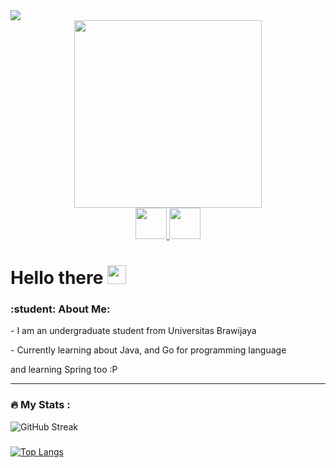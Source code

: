 <img src = "https://komarev.com/ghpvc/?username=VinncentWong">

<div id = "header" align="center">
  <img src="https://media.giphy.com/media/8KkLpYUZ2bGXQUNlv3/giphy.gif" width=300>
</div>

<div id = "badges" align="center">
  <a href="https://www.linkedin.com/in/vinncent-alexander-wong-493759213">
    <img src="https://www.bing.com/th?id=AMMS_edf03e8364b4553818bb79cf092d0468&w=102&h=102&c=7&o=6&oif=webp&pid=SANGAM" width=50>
  </a>
  <a href="https://www.instagram.com/centwong_/">
    <img src="https://www.bing.com/th?id=AMMS_b32d8113b7cef4d7424bf75c119e4f67&w=102&h=102&c=7&o=6&oif=webp&pid=SANGAM" width=50>
  </a>
</div>

<h1>
  Hello there
  <img src="https://media.giphy.com/media/hvRJCLFzcasrR4ia7z/giphy.gif" width="30px"/>
</h1>

<h3>:student: About Me: </h3>
<p>- I am an undergraduate student from Universitas Brawijaya<p>
<p>- Currently learning about Java, and Go for programming language<p>
<p> and learning Spring too :P <p>


---
### :fire: My Stats :
![GitHub Streak](http://github-readme-streak-stats.herokuapp.com?user=VinncentWong&theme=dark&background=000000)
###
[![Top Langs](https://github-readme-stats.vercel.app/api/top-langs/?username=VinncentWong&langs_count=10&layout=compact)](https://github.com/anuraghazra/github-readme-stats)
